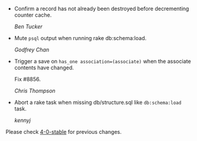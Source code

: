 *   Confirm a record has not already been destroyed before decrementing counter cache.

    *Ben Tucker*

*   Mute `psql` output when running rake db:schema:load.

    *Godfrey Chan*

*   Trigger a save on `has_one association=(associate)` when the associate contents have changed.

    Fix #8856.

    *Chris Thompson*

*   Abort a rake task when missing db/structure.sql like `db:schema:load` task.

    *kennyj*

Please check [4-0-stable](https://github.com/rails/rails/blob/4-0-stable/activerecord/CHANGELOG.md) for previous changes.
